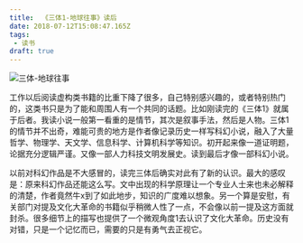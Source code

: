 ```yaml
---
title:  《三体1-地球往事》读后
date: 2018-07-12T15:08:47.165Z
tags: 
 - 读书
draft: true
---
```


![三体-地球往事](https://i.loli.net/2018/07/12/5b47773ce8706.jpg)

工作以后阅读虚构类书籍的比重下降了很多，自己特别感兴趣的，或者特别热门的，这类书只是为了能和周围人有一个共同的话题。比如刚读完的《三体1》就属于后者。我读小说一般第一看重的是情节，其次是叙事手法，然后是人物。三体1的情节并不出奇，难能可贵的地方是作者像记录历史一样写科幻小说，融入了大量哲学、物理学、天文学、信息科学、计算机科学等知识。初开起来像一道证明题，论据充分逻辑严谨。又像一部人力科技文明发展史。读到最后才像一部科幻小说。

以前对科幻作品是不大感冒的，读完三体后确实对此有了新的认识。最大的感叹是：原来科幻作品还能这么写。文中出现的科学原理让一个专业人士来也未必解释的清楚，作者竟然牛x到了如此地步，知识的广度难以想象。另一个算是安慰，有关部门对提及文化大革命的书籍似乎稍微人性了一点，不会像以前一提及这方面就封杀。很多细节上的描写也提供了一个微观角度1去认识了文化大革命。历史没有对错，只是一个记忆而已，需要的只是有勇气去正视它。